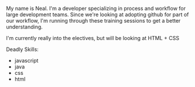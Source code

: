 My name is Neal.  I'm a developer specializing in process and workflow for large development teams.  Since we're looking at adopting github for part of our workflow, I'm running through these training sessions to get a better understanding.

I'm currently really into the electives, but will be looking at HTML + CSS

Deadly Skills:
* javascript
* java
* css
* html
